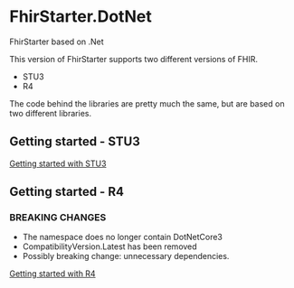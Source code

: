 # FhirStarter.DotNet
FhirStarter based on .Net 

This version of FhirStarter supports two different versions of FHIR.

* STU3
* R4 

The code behind the libraries are pretty much the same, but are based on two different libraries. 

## Getting started - STU3 
[Getting started with STU3](src/docs/STU3/GettingStarted-STU3.md)


## Getting started - R4

### BREAKING CHANGES
* The namespace does no longer contain DotNetCore3  
* CompatibilityVersion.Latest has been removed
* Possibly breaking change: unnecessary dependencies.

[Getting started with R4](src/docs/R4/GettingStarted-R4.md)
